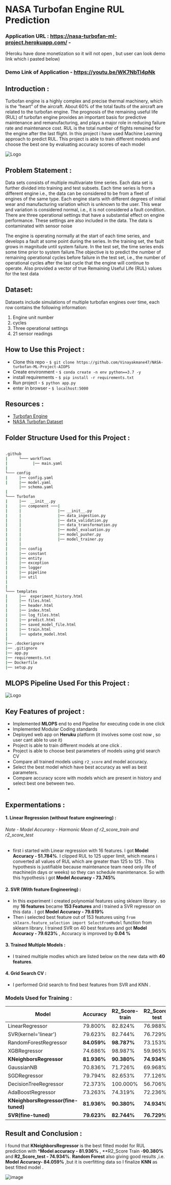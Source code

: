 
# NASA Turbofan Engine RUL Prediction
### Application URL : https://nasa-turbofan-ml-project.herokuapp.com/ - 
(Heroku have done monetization so it will not open , but user can look demo link which i pasted below) 
### Demo Link of Application - https://youtu.be/WK7NbTI4pNk


## Introduction : 
Turbofan engine is a highly complex and precise thermal machinery, 
which is the “heart” of the aircraft.
About 60% of the total faults of the aircraft are related to 
the turbofan engine. The prognosis of the remaining useful 
life (RUL) of turbofan engine provides an important basis for 
predictive maintenance and remanufacturing, and plays a major
role in reducing failure rate and maintenance cost. RUL is the 
total number of flights remained for the engine after the last 
flight. In this project i have used Machine Learning approach 
to predict RUL. This project is able to train different models 
and choose the best one by evaluating accuracy scores of each 
model





![Logo](https://evolution.skf.com/wp-content/uploads/sites/5/2016/11/16-4-aerospace-fig-5-en.jpg)


## Problem Statement :

Data sets consists of multiple multivariate time series. Each data set is further divided into training and test subsets. Each time series is from a different engine i.e., the data can be considered to be from a fleet of engines of the same type. Each engine starts with different degrees of initial wear and manufacturing variation which is unknown to the user. This wear and variation is considered normal, i.e., it is not considered a fault condition. There are three operational settings that have a substantial effect on engine performance. These settings are also included in the data. The data is contaminated with sensor noise

The engine is operating normally at the start of each time series, and develops a fault at some point during the series. In the training set, the fault grows in magnitude until system failure. In the test set, the time series ends some time prior to system failure.The objective  is to predict the number of remaining operational cycles before failure in the test set, i.e., the number of operational cycles after the last cycle that the engine will continue to operate. Also provided a vector of true Remaining Useful Life (RUL) values for the test data

## Dataset: 
Datasets include simulations of multiple turbofan engines over time, each row contains the following information:
1. Engine unit number
2. cycles
3. Three operational settings
4. 21 sensor readings 

## How to Use this Project : 

- Clone this repo - `$ git clone https://github.com/Vinayakmane47/NASA-turbofan-ML-Project-AIOPS` 
- Create environment - `$ conda create -n env python==3.7 -y` 
- install requirements - `$ pip install -r requirements.txt` 
- Run project - `$ python app.py` 
- enter in browser - `$ localhost:5000`


## Resources : 

 - [Turbofan Engine](https://en.wikipedia.org/wiki/Turbofan)
 - [NASA Turbofan Dataset](https://www.kaggle.com/datasets/behrad3d/nasa-cmaps)
 


## Folder Structure  Used for this Project : 
```bash

.github
|     └─── workflows
|           |── main.yaml
|
└─── config
|     |── config.yaml
|     |── model.yaml
      |── schema.yaml
|
└─── Turbofan
|     |──  __init__.py
|     |── component ───|
|     |                |── __init__.py
|     |                |── data_ingestion.py
|     |                |── data_validation.py
|     |                |── data_transformation.py
|     |                |── model_evaluation.py
|     |                |── model_pusher.py
|     |                |── model_trainer.py
|     |
|     |── config
|     |── constant
|     |── entity
|     |── exception
|     |── logger
|     |── pipeline
|     |── util
|     
|
└─── templates
|     |──  experiment_history.html
|     |── files.html
|     |── header.html
|     |── index.html
|     |── log_files.html
|     |── predict.html
|     |── saved_model_file.html
|     |── train.html
|     |── update_model.html
|
|── .dockerignore
|── .gitignore
|── app.py
|── requirements.txt
|── Dockerfile
|── setup.py
```

## MLOPS Pipeline Used For this Project : 
![Logo](https://blogs.nvidia.com/wp-content/uploads/2020/09/1-MLOps-NVIDIA-invert-final.jpg)



## Key Features of project : 

- Implemented **MLOPS**  end to end Pipeline for executing code in one click 
- Implemented Modular Coding standards 
- Deployed web app on **Heruku** platform (it involves some cost now , so user cant able to use it) 
- Project is able to train different models at one click  .
- Project is able to choose best parameters of models using grid search CV 
- Compare all trained models using `r2_score` and model accuracy. 
- Select the best model which have best accuracy as well as best parameters. 
- Compare accuracy score with models which are present in history and select best one between two. 
- 

## Expermentations : 

#### 1. Linear Regression (without feature engineering) : 

###### Note - Model Accuracy -  Harmonic Mean of r2_score_train and r2_score_test
- first i started with Linear regression with 16 features. I got  **Model Accuracy - 51.784%**. I clipped RUL to 125 upper limit, which means i converted all values of RUL  which are greater than 125 to 125 . This hypothesis is justifiable because maintenance team need only life of machine(in days or weeks)   so they can schedule manintenance. So with this hypothesis i got **Model Accuracy - 73.745%**

#### 2. SVR (With feature Engineering) : 
- In this experiment i created polynomial features using sklearn library . so my **16 features** became **153 Features** and i trained a SVR regressor on this data . I got **Model Accuracy - 79.619%** 
- Then  i selected best feature out of 153 features using `from sklearn.feature_selection import SelectFromModel` function from sklearn library. I trained SVR on 40 best features and got **Model Accuracy - 79.623%** , Accuracy is improved by **0.04 %** 

#### 3. Trained Multiple Models : 
- I trained multiple modles which are listed below on  the new data with **40 features**. 

#### 4. Grid Search CV : 
- I performed Grid search to  find best features from SVR and KNN . 

### Models Used for Training : 


| Model | Accuracy   | R2_Score-train | R2_Score-test |
|----------|----------|----------|----------|
| LinearRegressor         |  79.800% |  82.824% |  76.988%  |
| SVR(kernel='linear')    | 79.623% |  82.744% | 76.729% |
| RandomForestRegressor   | **84.059%**   | **98.787%**  | 73.153% |
| XGBRegressor            |  74.686% | 98.987% | 59.965% |
| **KNeighborsRegressor**     |  **81.936%** | **90.380%** | **74.934%** |
| GaussianNB              | 70.836% | 71.726%| 69.968% |
| SGDRegressor            | 79.794% |  82.653% | 77.126% |
| DecisionTreeRegressor   | 72.373% | 100.000% | 56.706% |
| AdaBoostRegressor      | 73.263% | 74.319% | 72.236% |
| **KNeighborsRegressor(fine-tuned)** | **81.936%** | **90.380%** | **74.934%** |
| **SVR(fine-tuned)**        | **79.623%** | **82.744%** |  **76.729%** |


## Result  and Conclusion :

I found that  **KNeighborsRegressor** is the best fitted model for RUL prediction with ***Model accuracy - 81.936%** , **R2_Score Train -**90.380%** and  **R2_Score_test - 74.934%**. **Random Forest** also giving good results ,i.e. **Model Accuracy- 84.059%**  ,but it is overfitting data so I finalize **KNN** as best fitted model . 

![image](https://github.com/Vinayakmane47/NASA-turbofan-ML-Project-AIOPS/assets/103372852/5947fa96-9303-478e-ac6a-84c8ad838bbd)










    
    

